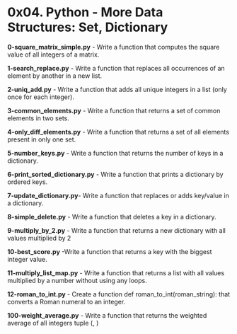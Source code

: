 # 0x04. Python - More Data Structures: Set, Dictionary

**0-square_matrix_simple.py** - Write a function that computes the square value of all integers of a matrix.

**1-search_replace.py** - Write a function that replaces all occurrences of an element by another in a new list.

**2-uniq_add.py** - Write a function that adds all unique integers in a list (only once for each integer).

**3-common_elements.py** - Write a function that returns a set of common elements in two sets.

**4-only_diff_elements.py** - Write a function that returns a set of all elements present in only one set.

**5-number_keys.py** - Write a function that returns the number of keys in a dictionary.

**6-print_sorted_dictionary.py** - Write a function that prints a dictionary by ordered keys.

**7-update_dictionary.py**- Write a function that replaces or adds key/value in a dictionary.

**8-simple_delete.py** - Write a function that deletes a key in a dictionary.

**9-multiply_by_2.py** - Write a function that returns a new dictionary with all values multiplied by 2

**10-best_score.py** -Write a function that returns a key with the biggest integer value.

**11-multiply_list_map.py** - Write a function that returns a list with all values multiplied by a number without using any loops.

**12-roman_to_int.py** - Create a function def roman_to_int(roman_string): that converts a Roman numeral to an integer.

**100-weight_average.py** - Write a function that returns the weighted average of all integers tuple (<score>, <weight>)


